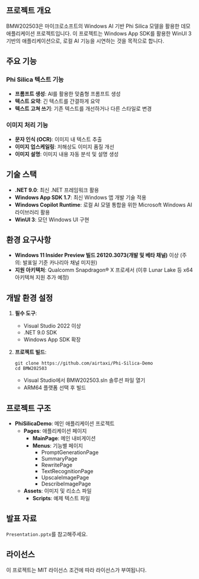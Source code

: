 ## 프로젝트 개요
BMW202503은 마이크로소프트의 Windows AI 기반 Phi Silica 모델을 활용한 데모 애플리케이션 프로젝트입니다. 이 프로젝트는 Windows App SDK를 활용한 WinUI 3 기반의 애플리케이션으로, 로컬 AI 기능을 시연하는 것을 목적으로 합니다.

## 주요 기능

### Phi Silica 텍스트 기능
- **프롬프트 생성**: AI를 활용한 맞춤형 프롬프트 생성
- **텍스트 요약**: 긴 텍스트를 간결하게 요약
- **텍스트 고쳐 쓰기**: 기존 텍스트를 개선하거나 다른 스타일로 변경

### 이미지 처리 기능
- **문자 인식 (OCR)**: 이미지 내 텍스트 추출
- **이미지 업스케일링**: 저해상도 이미지 품질 개선
- **이미지 설명**: 이미지 내용 자동 분석 및 설명 생성

## 기술 스택
- **.NET 9.0**: 최신 .NET 프레임워크 활용
- **Windows App SDK 1.7**: 최신 Windows 앱 개발 기술 적용
- **Windows Copilot Runtime**: 로컬 AI 모델 통합을 위한 Microsoft Windows AI 라이브러리 활용
- **WinUI 3**: 모던 Windows UI 구현

## 환경 요구사항
- **Windows 11 Insider Preview 빌드 26120.3073(개발 및 베타 채널)** 이상 (주의: 발표일 기준 카나리아 채널 미지원)
- **지원 아키텍처**: Qualcomm Snapdragon® X 프로세서 (이후 Lunar Lake 등 x64 아키텍쳐 지원 추가 예정)

## 개발 환경 설정
1. **필수 도구**:
   - Visual Studio 2022 이상
   - .NET 9.0 SDK
   - Windows App SDK 확장

2. **프로젝트 빌드**:
   ```
   git clone https://github.com/airtaxi/Phi-Silica-Demo
   cd BMW202503
   ```
   - Visual Studio에서 BMW202503.sln 솔루션 파일 열기
   - ARM64 플랫폼 선택 후 빌드

## 프로젝트 구조
- **PhiSilicaDemo**: 메인 애플리케이션 프로젝트
  - **Pages**: 애플리케이션 페이지
    - **MainPage**: 메인 내비게이션
    - **Menus**: 기능별 페이지
      - PromptGenerationPage
      - SummaryPage
      - RewritePage
      - TextRecognitionPage
      - UpscaleImagePage
      - DescribeImagePage
  - **Assets**: 이미지 및 리소스 파일
    - **Scripts**: 예제 텍스트 파일
	
## 발표 자료
`Presentation.pptx`를 참고해주세요.

## 라이선스
이 프로젝트는 MIT 라이선스 조건에 따라 라이선스가 부여됩니다.